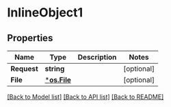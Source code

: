 # InlineObject1

## Properties

Name | Type | Description | Notes
------------ | ------------- | ------------- | -------------
**Request** | **string** |  | [optional] 
**File** | [***os.File**](*os.File.md) |  | [optional] 

[[Back to Model list]](../README.md#documentation-for-models) [[Back to API list]](../README.md#documentation-for-api-endpoints) [[Back to README]](../README.md)


